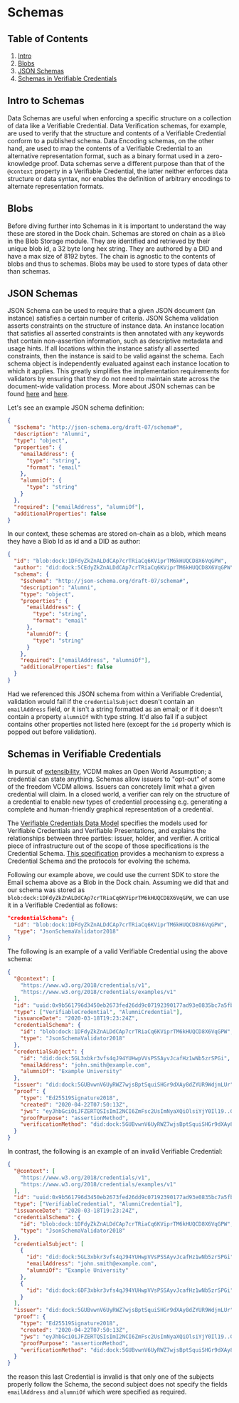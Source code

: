 # Schemas

## Table of Contents

1. [Intro](#intro-to-schemas)
1. [Blobs](#blobs)
1. [JSON Schemas](#json-schemas)
1. [Schemas in Verifiable Credentials](#schemas-in-verifiable-credentials)

## Intro to Schemas

Data Schemas are useful when enforcing a specific structure on a collection of data like a Verifiable Credential.
Data Verification schemas, for example, are used to verify that the structure and contents of a Verifiable Credential
conform to a published schema. Data Encoding schemas, on the other hand, are used to map the contents of a Verifiable
Credential to an alternative representation format, such as a binary format used in a zero-knowledge proof.
Data schemas serve a different purpose than that of the `@context` property in a Verifiable Credential, the latter
neither enforces data structure or data syntax, nor enables the definition of arbitrary encodings to alternate
representation formats.

## Blobs

Before diving further into Schemas in it is important to understand the way these are stored in the Dock chain.
Schemas are stored on chain as a `Blob` in the Blob Storage module. They are identified and retrieved by their unique
blob id, a 32 byte long hex string. They are authored by a DID and have a max size of 8192 bytes.
The chain is agnostic to the contents of blobs and thus to schemas. Blobs may be used to store types of data other than
schemas.

## JSON Schemas

JSON Schema can be used to require that a given JSON document (an instance) satisfies a certain number of criteria.
JSON Schema validation asserts constraints on the structure of instance data. An instance location that satisfies all
asserted constraints is then annotated with any keywords that contain non-assertion information, such as descriptive
metadata and usage hints. If all locations within the instance satisfy all asserted constraints, then the instance is
said to be valid against the schema.
Each schema object is independently evaluated against each instance location to which it applies.
This greatly simplifies the implementation requirements for validators by ensuring that they do not need to maintain
state across the document-wide validation process.
More about JSON schemas can be found [here](http://json-schema.org/draft/2019-09/json-schema-validation.html) and
[here](https://json-schema.org/understanding-json-schema/index.html).

Let's see an example JSON schema definition:

```json
{
  "$schema": "http://json-schema.org/draft-07/schema#",
  "description": "Alumni",
  "type": "object",
  "properties": {
    "emailAddress": {
      "type": "string",
      "format": "email"
    },
    "alumniOf": {
      "type": "string"
    }
  },
  "required": ["emailAddress", "alumniOf"],
  "additionalProperties": false
}
```

In our context, these schemas are stored on-chain as a blob, which means they have a Blob Id as id and a DID as author:

```json
{
  "id": "blob:dock:1DFdyZkZnALDdCAp7crTRiaCq6KViprTM6kHUQCD8X6VqGPW",
  "author": "did:dock:5CEdyZkZnALDdCAp7crTRiaCq6KViprTM6kHUQCD8X6VqGPW",
  "schema": {
    "$schema": "http://json-schema.org/draft-07/schema#",
    "description": "Alumni",
    "type": "object",
    "properties": {
      "emailAddress": {
        "type": "string",
        "format": "email"
      },
      "alumniOf": {
        "type": "string"
      }
    },
    "required": ["emailAddress", "alumniOf"],
    "additionalProperties": false
  }
}
```

Had we referenced this JSON schema from within a Verifiable Credential, validation would fail if the `credentialSubject`
doesn't contain an `emailAddress` field, or it isn't a string formatted as an email; or if it doesn't contain a
property `alumniOf` with type string. It'd also fail if a subject contains other properties not listed here (except for
the `id` property which is popped out before validation).

## Schemas in Verifiable Credentials

In pursuit of [extensibility](https://w3c.github.io/vc-data-model/#extensibility), VCDM makes an Open World Assumption;
a credential can state anything. Schemas allow issuers to "opt-out" of some of the freedom VCDM allows. Issuers can
concretely limit what a given credential will claim. In a closed world, a verifier can rely on the structure of a
credential to enable new types of credential processing e.g. generating a complete and human-friendly graphical
representation of a credential.

The [Verifiable Credentials Data Model](https://www.w3.org/TR/vc-data-model/) specifies the models used for Verifiable
Credentials and Verifiable Presentations, and explains the relationships between three parties: issuer, holder, and
verifier. A critical piece of infrastructure out of the scope of those specifications is the Credential Schema.
[This specification](https://w3c-ccg.github.io/vc-json-schemas/) provides a mechanism to express a Credential Schema
and the protocols for evolving the schema.

Following our example above, we could use the current SDK to store the Email schema above as a Blob in the Dock chain.
Assuming we did that and our schema was stored as `blob:dock:1DFdyZkZnALDdCAp7crTRiaCq6KViprTM6kHUQCD8X6VqGPW`, we
can use it in a Verifiable Credential as follows:

```json
"credentialSchema": {
  "id": "blob:dock:1DFdyZkZnALDdCAp7crTRiaCq6KViprTM6kHUQCD8X6VqGPW",
  "type": "JsonSchemaValidator2018"
}
```

The following is an example of a valid Verifiable Credential using the above schema:

```json
{
  "@context": [
    "https://www.w3.org/2018/credentials/v1",
    "https://www.w3.org/2018/credentials/examples/v1"
  ],
  "id": "uuid:0x9b561796d3450eb2673fed26dd9c07192390177ad93e0835bc7a5fbb705d52bc",
  "type": ["VerifiableCredential", "AlumniCredential"],
  "issuanceDate": "2020-03-18T19:23:24Z",
  "credentialSchema": {
    "id": "blob:dock:1DFdyZkZnALDdCAp7crTRiaCq6KViprTM6kHUQCD8X6VqGPW",
    "type": "JsonSchemaValidator2018"
  },
  "credentialSubject": {
    "id": "did:dock:5GL3xbkr3vfs4qJ94YUHwpVVsPSSAyvJcafHz1wNb5zrSPGi",
    "emailAddress": "john.smith@example.com",
    "alumniOf": "Example University"
  },
  "issuer": "did:dock:5GUBvwnV6UyRWZ7wjsBptSquiSHGr9dXAy8dZYUR9WdjmLUr",
  "proof": {
    "type": "Ed25519Signature2018",
    "created": "2020-04-22T07:50:13Z",
    "jws": "eyJhbGciOiJFZERTQSIsImI2NCI6ZmFsc2UsImNyaXQiOlsiYjY0Il19..GBqyaiTMhVt4R5P2bMGcLNJPWEUq7WmGHG7Wc6mKBo9k3vSo7v7sRKwqS8-m0og_ANKcb5m-_YdXC2KMnZwLBg",
    "proofPurpose": "assertionMethod",
    "verificationMethod": "did:dock:5GUBvwnV6UyRWZ7wjsBptSquiSHGr9dXAy8dZYUR9WdjmLUr#keys-1"
  }
}
```

In contrast, the following is an example of an invalid Verifiable Credential:

```json
{
  "@context": [
    "https://www.w3.org/2018/credentials/v1",
    "https://www.w3.org/2018/credentials/examples/v1"
  ],
  "id": "uuid:0x9b561796d3450eb2673fed26dd9c07192390177ad93e0835bc7a5fbb705d52bc",
  "type": ["VerifiableCredential", "AlumniCredential"],
  "issuanceDate": "2020-03-18T19:23:24Z",
  "credentialSchema": {
    "id": "blob:dock:1DFdyZkZnALDdCAp7crTRiaCq6KViprTM6kHUQCD8X6VqGPW",
    "type": "JsonSchemaValidator2018"
  },
  "credentialSubject": [
    {
      "id": "did:dock:5GL3xbkr3vfs4qJ94YUHwpVVsPSSAyvJcafHz1wNb5zrSPGi",
      "emailAddress": "john.smith@example.com",
      "alumniOf": "Example University"
    },
    {
      "id": "did:dock:6DF3xbkr3vfs4qJ94YUHwpVVsPSSAyvJcafHz1wNb5zrSPGi"
    }
  ],
  "issuer": "did:dock:5GUBvwnV6UyRWZ7wjsBptSquiSHGr9dXAy8dZYUR9WdjmLUr",
  "proof": {
    "type": "Ed25519Signature2018",
    "created": "2020-04-22T07:50:13Z",
    "jws": "eyJhbGciOiJFZERTQSIsImI2NCI6ZmFsc2UsImNyaXQiOlsiYjY0Il19..GBqyaiTMhVt4R5P2bMGcLNJPWEUq7WmGHG7Wc6mKBo9k3vSo7v7sRKwqS8-m0og_ANKcb5m-_YdXC2KMnZwLBg",
    "proofPurpose": "assertionMethod",
    "verificationMethod": "did:dock:5GUBvwnV6UyRWZ7wjsBptSquiSHGr9dXAy8dZYUR9WdjmLUr#keys-1"
  }
}
```

the reason this last Credential is invalid is that only one of the subjects properly follow the Schema, the second
subject does not specify the fields `emailAddress` and `alumniOf` which were specified as required.
